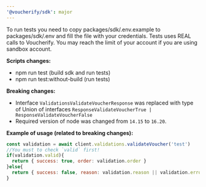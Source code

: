 ```yaml
---
'@voucherify/sdk': major
---
```


To run tests you need to copy packages/sdk/.env.example to packages/sdk/.env and fill the file with your credentials.
Tests uses REAL calls to Voucherify. You may reach the limit of your account if you are using sandbox account.

**Scripts changes:**
- npm run test (build sdk and run tests)
- npm run test:without-build (run tests)

**Breaking changes:**
- Interface `ValidationsValidateVoucherResponse` was replaced with type of Union of interfaces `ResponseValidateVoucherTrue | ResponseValidateVoucherFalse`
- Required version of node was changed from `14.15` to `16.20`.

**Example of usage (related to breaking changes):**
```js
const validation = await client.validations.validateVoucher('test')
//You must to check `valid` first!
if(validation.valid){
  return { success: true, order: validation.order }
}else{
  return { success: false, reason: validation.reason || validation.error?.message || 'Unknown error' }
}
```

